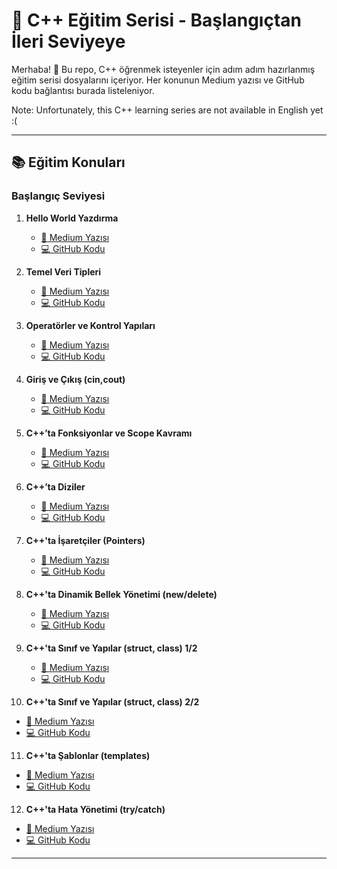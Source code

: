 # 🚀 C++ Eğitim Serisi - Başlangıçtan İleri Seviyeye

Merhaba! 👋 Bu repo, C++ öğrenmek isteyenler için adım adım hazırlanmış eğitim serisi dosyalarını içeriyor. Her konunun Medium yazısı ve GitHub kodu bağlantısı burada listeleniyor.

Note: Unfortunately, this C++ learning series are not available in English yet :(

---

## 📚 Eğitim Konuları

### Başlangıç Seviyesi

1. **Hello World Yazdırma**  
   - [📖 Medium Yazısı](https://medium.com/@emregokgedik/c-a-giri%C5%9F-ve-kurulum-9f6fe930029b)  
   - [💻 GitHub Kodu](https://github.com/emregokgedik/baslangictan-ileri-seviyeye-cpp/tree/main/01_helloworld)

2. **Temel Veri Tipleri**  
   - [📖 Medium Yazısı](https://medium.com/@emregokgedik/c-temelleri-de%C4%9Fi%C5%9Fkenler-ve-veri-tipleriyle-tan%C4%B1%C5%9F%C4%B1n-8ffca606d721)  
   - [💻 GitHub Kodu](https://github.com/emregokgedik/baslangictan-ileri-seviyeye-cpp/tree/main/02_variables_basics)

3. **Operatörler ve Kontrol Yapıları**  
   - [📖 Medium Yazısı](https://medium.com/@emregokgedik/c-ta-i%CC%87lerliyoruz-operat%C3%B6rler-ve-kontrol-yap%C4%B1lar%C4%B1-489eeda56ba5)  
   - [💻 GitHub Kodu](https://github.com/emregokgedik/baslangictan-ileri-seviyeye-cpp/tree/main/03_operators_and_control_structures)

4. **Giriş ve Çıkış (cin,cout)**  
   - [📖 Medium Yazısı](https://medium.com/@emregokgedik/c-ta-girdi-al%C4%B1yor-%C3%A7%C4%B1kt%C4%B1-veriyoruz-cin-cout-8677236f7e83)  
   - [💻 GitHub Kodu](https://github.com/emregokgedik/baslangictan-ileri-seviyeye-cpp/tree/main/04_input_output)

5. **C++’ta Fonksiyonlar ve Scope Kavramı**  
   - [📖 Medium Yazısı](https://medium.com/@emregokgedik/c-ta-fonksiyonlar-ve-scope-kavram%C4%B1-bb6fd83ddf7e)  
   - [💻 GitHub Kodu](https://github.com/emregokgedik/baslangictan-ileri-seviyeye-cpp/tree/main/05_functions_scope)

6. **C++’ta Diziler**  
   - [📖 Medium Yazısı](https://medium.com/@emregokgedik/c-ta-diziler-b404419a2120)  
   - [💻 GitHub Kodu](https://github.com/emregokgedik/baslangictan-ileri-seviyeye-cpp/tree/main/06_arrays)

7. **C++'ta İşaretçiler (Pointers)**  
   - [📖 Medium Yazısı](https://medium.com/@emregokgedik/c-ta-i%CC%87%C5%9Faret%C3%A7iler-pointers-51224136ac70)  
   - [💻 GitHub Kodu](https://github.com/emregokgedik/baslangictan-ileri-seviyeye-cpp/tree/main/07_pointers)

8. **C++'ta Dinamik Bellek Yönetimi (new/delete)**  
   - [📖 Medium Yazısı](https://medium.com/@emregokgedik/c-ta-dinamik-bellek-y%C3%B6netimi-036b73d45f2c?postPublishedType=initial)  
   - [💻 GitHub Kodu](https://github.com/emregokgedik/baslangictan-ileri-seviyeye-cpp/tree/main/08_dynamic_memory)

9. **C++'ta Sınıf ve Yapılar (struct, class) 1/2**  
   - [📖 Medium Yazısı](https://medium.com/@emregokgedik/c-ta-structlar-ve-nesne-y%C3%B6nelimli-programlama-1-2-9d81fce30206)  
   - [💻 GitHub Kodu](https://github.com/emregokgedik/baslangictan-ileri-seviyeye-cpp/tree/main/09_classes_structs)
   
10. **C++'ta Sınıf ve Yapılar (struct, class) 2/2**  
   - [📖 Medium Yazısı](https://medium.com/@emregokgedik/c-ta-structlar-ve-nesne-y%C3%B6nelimli-programlama-2-2-d714c2a03e64)  
   - [💻 GitHub Kodu](https://github.com/emregokgedik/baslangictan-ileri-seviyeye-cpp/tree/main/10_classes)
   
11. **C++'ta Şablonlar (templates)**  
   - [📖 Medium Yazısı](https://medium.com/@emregokgedik/c-ta-%C5%9Fablonlar-templates-genel-kodlar-yaz%C4%B1yoruz-%EF%B8%8F-b8ac490d7401)  
   - [💻 GitHub Kodu](https://github.com/emregokgedik/baslangictan-ileri-seviyeye-cpp/tree/main/11_templates)
   
12. **C++'ta Hata Yönetimi (try/catch)**  
   - [📖 Medium Yazısı](https://medium.com/@emregokgedik/c-ta-g%C3%BC%C3%A7l%C3%BC-kalkan%C4%B1n%C4%B1z-hata-y%C3%B6netimi-try-catch-%EF%B8%8F-a653ce5a9fc0)  
   - [💻 GitHub Kodu](https://github.com/emregokgedik/baslangictan-ileri-seviyeye-cpp/tree/main/12_try_catch_throw)

---
